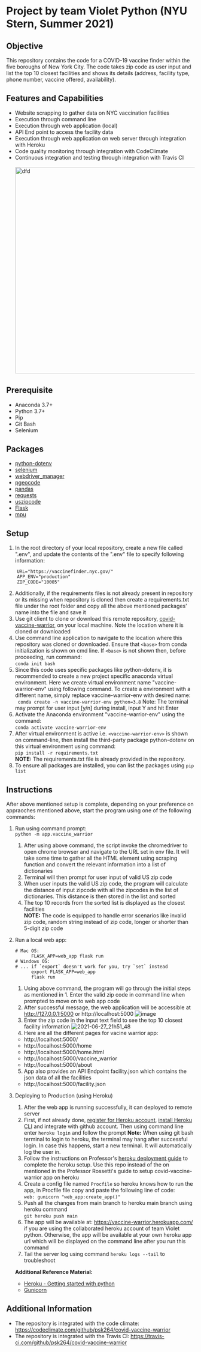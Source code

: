 # Project by team Violet Python (NYU Stern, Summer 2021)

## Objective 
This repository contains the code for a COVID-19 vaccine finder within the five boroughs of New York City.  The code takes zip code as user input and list the top 10 closest facilities and shows its details (address, facility type, phone number, vaccine offered, availability).

## Features and Capabilities
* Website scrapping to gather data on NYC vaccination facilities 
* Execution through command line 
* Execution through web application (local)
* API End point to access the facility data 
* Execution through web application on web server through integration with Heroku 
* Code quality monitoring through integration with CodeClimate
* Continuous integration and testing through integration with Travis CI <br/> 
<br><img src="https://user-images.githubusercontent.com/84349071/123699036-cb8b5980-d82c-11eb-83ea-b872bd993bfb.png" alt="dfd" width="900" height="550"> <br>

## Prerequisite
* Anaconda 3.7+
* Python 3.7+
* Pip
* Git Bash
* Selenium

## Packages
* [python-dotenv](https://pypi.org/project/python-dotenv/) 
* [selenium](https://selenium-python.readthedocs.io/)
* [webdriver_manager](https://pypi.org/project/webdriver-manager/)
* [pgeocode](https://pypi.org/project/pgeocode/)
* [pandas](https://pandas.pydata.org/)
* [requests](https://docs.python-requests.org/)
* [uszipcode](https://pypi.org/project/uszipcode/)
* [Flask](https://flask.palletsprojects.com/en/2.0.x/)
* [mpu](https://mpu.readthedocs.io/)

## Setup
1. In the root directory of your local repository, create a new file called ".env", and update the contents of the ".env" file to specify following information:
```   
    URL="https://vaccinefinder.nyc.gov/"
    APP_ENV="production"
    ZIP_CODE="10005"
```    
2. Additionally, if the requirements files is not already present in repository or its missing when repository is cloned then create a requirements.txt file under the root folder and copy all the above mentioned packages' name into the file and save it
3. Use git client to clone or download this remote repository, [covid-vaccine-warrior](https://github.com/psk264/covid-vaccine-warrior/), on your local machine.  Note the location where it is cloned or downloaded
4. Use command line application to navigate to the location where this repository was cloned or downloaded.  Ensure that ``<base>`` from conda initialization is shown on cmd line.  If ``<base>`` is not shown then, before proceeding, run command:<br/>
```conda init bash```
5. Since this code uses specific packages like python-dotenv, it is recommended to create a new project specific anaconda virtual environment. Here we create virtual environment name "vaccine-warrior-env" using following command.  To create a environment with a different name, simply replace vaccine-warrior-env with desired name:<br/>
``` conda create -n vaccine-warrior-env python=3.8```
Note: The terminal may prompt for user input [y/n] during install, input Y and hit Enter
6. Activate the Anaconda environment "vaccine-warrior-env" using the command:<br/>
```conda activate vaccine-warrior-env```
7. After virtual environment is active i.e. ``<vaccine-warrior-env>`` is shown on command-line, then install the third-party package python-dotenv on this virtual environment using command:<br/>
 ```pip install -r requirements.txt```<br/>
**NOTE:** The requirements.txt file is already provided in the repository.
8. To ensure all packages are installed, you can list the packages using ```pip list```

## Instructions
After above mentioned setup is complete, depending on your preference on appraoches mentioned above, start the program using one of the following commands:<br/>
1. Run using command prompt: <br/>  ```python -m app.vaccine_warrior```   
   1. After using above command, the script invoke the chromedriver to open chrome browser and navigate to the URL set in env file.  It will take some time to gather all the HTML element using scraping function and convert the relevant information into a list of dictionaries <br/>
   2. Terminal will then prompt for user input of valid US zip code <br/>
   3. When user inputs the valid US zip code, the program will calculate the distance of input zipcode with all the zipcodes in the list of dictionaries.  This distance is then stored in the list and sorted <br/>
   4. The top 10 records from the sorted list is displayed as the closest facilities <br/>
**NOTE:** The code is equipped to handle error scenarios like invalid zip code, random string instead of zip code, longer or shorter than 5-digit zip code
2. Run a local web app:  <br/> 
    ```
    # Mac OS: 
          FLASK_APP=web_app flask run
    # Windows OS:
    # ... if `export` doesn't work for you, try `set` instead
          export FLASK_APP=web_app 
          flask run  
    ```
    1. Using above command, the program will go through the initial steps as mentioned in 1.  Enter the valid zip code in command line when prompted to move on to web app code
    2. After successful message, the web application will be accessible at http://127.0.0.1:5000  or http://localhost:5000
    ![image](https://user-images.githubusercontent.com/84349071/123568185-cc22e200-d791-11eb-81d6-d621ac0d73b0.png)
    3. Enter the zip code in the input text field to see the top 10 closest facility information
    ![2021-06-27_21h51_48](https://user-images.githubusercontent.com/84349071/123568256-f07ebe80-d791-11eb-83af-95dc1b72f9ee.png)
    4. Here are all the different pages for vacine warrior app: <br/> 
      * http://localhost:5000/
      * http://localhost:5000/home
      * http://localhost:5000/home.html
      * http://localhost:5000/vaccine_warrior
      * http://localhost:5000/about
    5. App also provides an API Endpoint facility.json which contains the json data of all the facilities
      * http://localhost:5000/facility.json
 3. Deploying to Production (using Heroku) <br/>   
    1. After the web app is running successfully, it can deployed to remote server
    2. First, if not already done, [register for Heroku account](https://github.com/prof-rossetti/intro-to-python/blob/master/notes/clis/heroku.md#prerequisites), [install Heroku CLI](https://github.com/prof-rossetti/intro-to-python/blob/master/notes/clis/heroku.md#installation) and integrate with github account.  Then using command line enter ``heroku login``  and follow the prompt
    **Note:** When using git bash terminal to login to heroku, the terminal may hang after successful login.  In case this happens, start a new terminal.  It will automatically log the user in.
    2. Follow the instructions on Professor's [heroku deployment guide](https://github.com/prof-rossetti/intro-to-python/blob/main/exercises/web-service/DEPLOYING.md) to complete the heroku setup.  Use this repo instead of the on mentioned in the Professor Rossetti's guide to setup covid-vaccine-warrior app on heroku 
    3. Create a config file named `Procfile` so heroku knows how to run the app, in Procfile file copy and paste the following line of code: <br/> ```web: gunicorn "web_app:create_app()"``` <br/>
    4. Push all the changes from main branch to heroku main branch using heroku command <br/> ```git heroku push main```
    5. The app will be available at: https://vaccine-warrior.herokuapp.com/ if you are using the collaborated heroku account of team Violet python.  Otherwise, the app will be available at your own heroku app url which will be displayed on the command line after you run this command
    6. Tail the server log using command ``heroku logs --tail`` to troubleshoot <br/>
    
    **Additional Reference Material:** <br/> 
    * [Heroku - Getting started with python](https://devcenter.heroku.com/articles/getting-started-with-python) <br/> 
    * [Gunicorn](https://devcenter.heroku.com/articles/python-gunicorn) <br/>
 

## Additional Information
* The repository is integrated with the code climate: https://codeclimate.com/github/psk264/covid-vaccine-warrior
* The repository is integrated with the Travis CI: https://travis-ci.com/github/psk264/covid-vaccine-warrior
